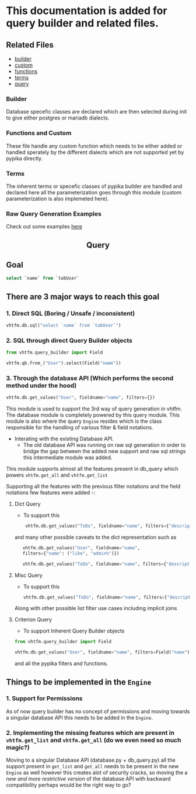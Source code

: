 # This documentation is added for query builder and related files.

## Related Files

- [builder](./builder.py)
- [custom](./custom.py)
- [functions](./functions.py)
- [terms](./terms.py)
- [query](../database/query.py)

### Builder

Database specefic classes are declared which are then selected during init to give either postgres or mariadb dialects.

### Functions and Custom

These file handle any custom function which needs to be either added or handled sperately by the different dialects which are not supported yet by pypika directly.

### Terms

The inherent terms or specefic classes of pypika builder are handled and declared here all the parameterization goes through this module (custom parameterization is also implemeted here).

### Raw Query Generation Examples

Check out some examples [here](https://vhtfmframework.com/docs/v14/user/en/api/query-builder)

<H2 align="center">Query</H2>

## Goal

```sql
select `name` from `tabUser`
```

## There are 3 major ways to reach this goal

### 1. Direct SQL (Boring / Unsafe / inconsistent)

```python
vhtfm.db.sql("select `name` from `tabUser`")
```

### 2. SQL through direct Query Builder objects

```python
from vhtfm.query_builder import Field

vhtfm.qb.from_("User").select(Field("name"))

```

### 3. Through the database API (Which performs the second method under the hood)

```python
vhtfm.db.get_values("User", fieldname="name", filters={})
```

This module is used to support the 3rd way of query generation in vhtfm.
The database module is completely powered by this query module.
This module is also where the query `Engine` resides which is the class responsible for the handling of various filter & field notations.

- Interating with the existing Database API.
  - The old database API was running on raw sql generation in order to bridge the gap between the added new support and raw sql strings this intermediate module was added.

This module supports almost all the features present in db_query which powers `vhtfm.get_all` and `vhtfm.get_list`

Supporting all the features with the previous filter notations and the field notations few features were added -:

1. Dict Query

   - To support this

   ```python
       vhtfm.db.get_values("ToDo", fieldname="name", filters={"description": "Something Random"})
   ```

   and many other possible caveats to the dict representation such as

   ```python
      vhtfm.db.get_values("User", fieldname="name",
      filters={"name": ("like", "admin%")})

      vhtfm.db.get_values("ToDo", fieldname="name", filters={"description": ("in", ["somso%", "someome"])})
   ```

2. Misc Query

   - To support this

     ```python
     vhtfm.db.get_values("ToDo", fieldname="name", filters=["description", "=", "someone"])
     ```

   Along with other possible list filter use cases including implicit joins

3. Criterion Query

   - To support Inherent Query Builder objects

   ```python
   from vhtfm.query_builder import Field

   vhtfm.db.get_values("User", fieldname="name", filters=Field("name") == "Administrator")

   ```

   and all the pypika filters and functions.

## Things to be implemented in the `Engine`

### 1. Support for Permissions

As of now query builder has no concept of permissions and moving towards a singular database API this needs to be added in the `Engine`.

### 2. Implementing the missing features which are present in `vhtfm.get_list` and `vhtfm.get_all` (do we even need so much magic?)

Moving to a singular Database API (database.py + db_query.py) all the support present in `get_list` and `get_all` needs to be present in the new `Engine` as well however this creates alot of security cracks, so moving the a *new and more restrictive version* of the database API with backward compatibility perhaps would be the right way to go?
